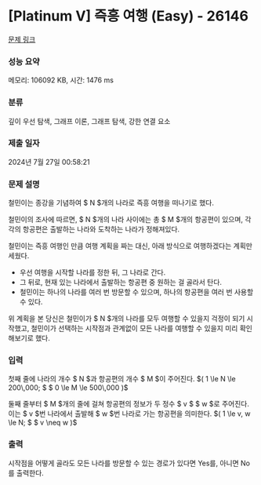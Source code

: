 # [Platinum V] 즉흥 여행 (Easy) - 26146 

[문제 링크](https://www.acmicpc.net/problem/26146) 

### 성능 요약

메모리: 106092 KB, 시간: 1476 ms

### 분류

깊이 우선 탐색, 그래프 이론, 그래프 탐색, 강한 연결 요소

### 제출 일자

2024년 7월 27일 00:58:21

### 문제 설명

<p>철민이는 종강을 기념하여 $ N $개의 나라로 즉흥 여행을 떠나기로 했다.</p>

<p>철민이의 조사에 따르면, $ N $개의 나라 사이에는 총 $ M $개의 항공편이 있으며, 각각의 항공편은 출발하는 나라와 도착하는 나라가 정해져있다.</p>

<p>철민이는 즉흥 여행인 만큼 여행 계획을 짜는 대신, 아래 방식으로 여행하겠다는 계획만 세웠다.</p>

<ul>
	<li>우선 여행을 시작할 나라를 정한 뒤, 그 나라로 간다.</li>
	<li>그 뒤로, 현재 있는 나라에서 출발하는 항공편 중 원하는 걸 골라서 탄다.</li>
	<li>철민이는 하나의 나라를 여러 번 방문할 수 있으며, 하나의 항공편을 여러 번 사용할 수 있다.</li>
</ul>

<p>위 계획을 본 당신은 철민이가 $ N $개의 나라를 모두 여행할 수 있을지 걱정이 되기 시작했고, 철민이가 선택하는 시작점과 관계없이 모든 나라를 여행할 수 있을지 미리 확인해보기로 했다.</p>

### 입력 

 <p>첫째 줄에 나라의 개수 $ N $과 항공편의 개수 $ M $이 주어진다. $( 1 \le N \le 200\,000; $ $ 0 \le M \le 500\,000 )$</p>

<p>둘째 줄부터 $ M $개의 줄에 걸쳐 항공편의 정보가 두 정수 $ v $ $ w $로 주어진다. 이는 $ v $번 나라에서 출발해 $ w $번 나라로 가는 항공편을 의미한다. $( 1 \le v, w \le N; $ $ v \neq w )$</p>

### 출력 

 <p>시작점을 어떻게 골라도 모든 나라를 방문할 수 있는 경로가 있다면 Yes를, 아니면 No를 출력한다.</p>

